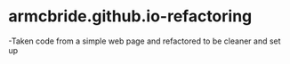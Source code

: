 # armcbride.github.io-refactoring

-Taken code from a simple web page and refactored to be cleaner and set up
